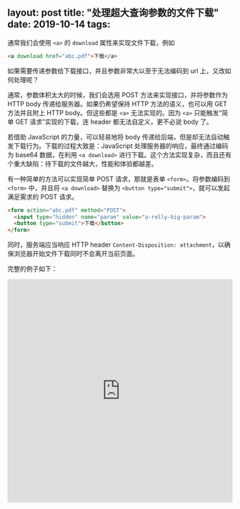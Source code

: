 layout: post
title: "处理超大查询参数的文件下载"
date: 2019-10-14
tags:
---

通常我们会使用 `<a>` 的 `download` 属性来实现文件下载，例如

```html
<a download href="abc.pdf">下载</a>
```

如果需要传递参数给下载接口，并且参数非常大以至于无法编码到 url 上，又改如何处理呢？

<!--more-->

通常，参数体积太大的时候，我们会选用 POST 方法来实现接口，并将参数作为 HTTP body 传递给服务器。如果仍希望保持 HTTP 方法的语义，也可以用 GET 方法并且附上 HTTP body。但这些都是 `<a>` 无法实现的。因为 `<a>` 只能触发“简单 GET 请求”实现的下载，连 header 都无法自定义，更不必说 body 了。

若借助 JavaScript 的力量，可以轻易地将 body 传递给后端，但是却无法自动触发下载行为。下载的过程大致是：JavaScript 处理服务器的响应，最终通过编码为 base64 数据，在利用 `<a download>` 进行下载。这个方法实现复杂，而且还有个重大缺陷：待下载的文件越大，性能和体验都越差。

有一种简单的方法可以实现简单 POST 请求，那就是表单 `<form>`。将参数编码到 `<form>` 中，并且将 `<a download>` 替换为 `<button type="submit">`，就可以发起满足需求的 POST 请求。

```html
<form action="abc.pdf" method="POST">
  <input type="hidden" name="param" value="a-relly-big-param">
  <button type="submit">下载</button>
</form>
```

同时，服务端应当响应 HTTP header `Content-Disposition: attachment`，以确保浏览器开始文件下载同时不会离开当前页面。

完整的例子如下：

<iframe src="https://codesandbox.io/embed/nostalgic-grass-er429?fontsize=14" title="download-demo" allow="geolocation; microphone; camera; midi; vr; accelerometer; gyroscope; payment; ambient-light-sensor; encrypted-media; usb" style="width:100%; height:500px; border:0; border-radius: 4px; overflow:hidden;" sandbox="allow-modals allow-forms allow-popups allow-scripts allow-same-origin"></iframe>

